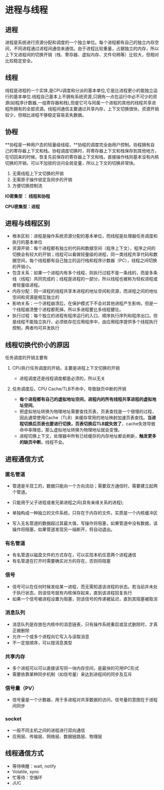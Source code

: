 # 进程与线程

## 进程

进程是系统进行资源分配和调度的一个独立单位。每个进程都有自己的独立内存空间，不同进程通过进程间通信来通信。由于进程比较重量，占据独立的内存，所以上下文进程间的切换开销（栈、寄存器、虚拟内存、文件句柄等）比较大，但相对比较稳定安全。

## 线程

线程是进程的一个实体,是CPU调度和分派的基本单位,它是比进程更小的能独立运行的基本单位.线程自己基本上不拥有系统资源,只拥有一点在运行中必不可少的资源(如程序计数器,一组寄存器和栈),但是它可与同属一个进程的其他的线程共享进程所拥有的全部资源。线程间通信主要通过共享内存，上下文切换很快，资源开销较少，但相比进程不够稳定容易丢失数据。

## 协程

**协程是一种用户态的轻量级线程，**协程的调度完全由用户控制。协程拥有自己的寄存器上下文和栈。协程调度切换时，将寄存器上下文和栈保存到其他地方，在切回来的时候，恢复先前保存的寄存器上下文和栈，直接操作栈则基本没有内核切换的开销，可以不加锁的访问全局变量，所以上下文的切换非常快。

1. 无需线程上下文切换的开销
2. 无需原子操作锁定及同步的开销
3. 方便切换控制流

**IO密集型 ： 线程和协程**

**CPU密集型：进程**



## 进程与线程区别

- 根本区别：进程是操作系统资源分配的基本单位，而线程是处理器任务调度和执行的基本单位
- 资源开销：每个进程都有独立的代码和数据空间（程序上下文），程序之间的切换会有较大的开销；线程可以看做轻量级的进程，同一类线程共享代码和数据空间，每个线程都有自己独立的运行栈和程序计数器（PC），线程之间切换的开销小。
- 包含关系：如果一个进程内有多个线程，则执行过程不是一条线的，而是多条线（线程）共同完成的；线程是进程的一部分，所以线程也被称为轻权进程或者轻量级进程。
- 内存分配：同一进程的线程共享本进程的地址空间和资源，而进程之间的地址空间和资源是相互独立的
- 影响关系：一个进程崩溃后，在保护模式下不会对其他进程产生影响，但是一个线程崩溃整个进程都死掉。所以多进程要比多线程健壮。
- 执行过程：每个独立的进程有程序运行的入口、顺序执行序列和程序出口。但是线程不能独立执行，必须依存在应用程序中，由应用程序提供多个线程执行控制，两者均可并发执行



## 线程切换代价小的原因

任务调度的开销主要有


1. CPU执行任务调度的开销，主要是进程上下文切换的开销
    - 进程调度还是线程调度都是必须的，所以无关

2. 任务调度后，CPU Cache/TLB不命中，导致缺页中断的开销
    - **每个进程都有自己的虚拟地址空间，进程内的所有线程共享进程的虚拟地址空间**。
    - 把虚拟地址转换为物理地址需要查找页表，页表查找是一个很慢的过程，因此通常使用Cache（TLB）来缓存常用的地址映射加速页表查找。**当进程切换后页表也要进行切换，页表切换后TLB就失效了**，cache失效导致命中率降低，那么虚拟地址转换为物理地址就会变慢。
    - 进程切换上下文，处理器中所有已经缓存的内存地址都会刷新，**触发更多的缺页中断**。线程不会。



## 进程通信方式

### **匿名管道**

- 管道是半双工的，数据只能向一个方向流动；需要双方通信时，需要建立起两个管道。

- 只能用于父子进程或者兄弟进程之间(具有亲缘关系的进程);

- 单独构成一种独立的文件系统，只存在于内存的文件。实质是一个内核缓冲区
- 写入无名管道的数据超过其最大值，写操作将阻塞，如果管道中没有数据，读操作将阻塞，如果管道发现另一端断开，将自动退出。

### 有名管道

- 有名管道以磁盘文件的方式存在，可以实现本机任意两个进程通信
- 有名管道在打开时需要确实对方的存在，否则将阻塞

### 信号

- 信号可以在任何时候发给某一进程，而无需知道该进程的状态。若当前并未处于执行状态，则该信号就有内核保存起来，直到该进程回复执行
- 如果一个信号被进程设置为阻塞，则该信号的传递被延迟，直到其阻塞被取消

### 消息队列

- 消息队列是存放在内核中的消息链表，只有操作系统重启或显式删除时，才真正被删除
- 允许一个或多个进程向它写入与读取消息
- 不一定按顺序，可以按消息类型

### 共享内存

- 多个进程可以可以直接读写同一块内存空间，是最快的可用IPC形式
- 需要依靠某种同步机制（如信号量）来达到进程间的同步及互斥

### 信号量（PV）

- 信号量是一个计数器，用于多进程对共享数据的访问，信号量的意图在于进程间同步

### socket

- 一般不同主机之间的进程进行双向通信
- 应用层、传输层、网络层、数据链路层、物理层



## 线程通信方式

- 等待唤醒：wait, notify
- Volatile, sync
- 忙等待：空循环
- JUC

